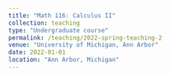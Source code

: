 ```yaml
---
title: "Math 116: Calculus II"
collection: teaching
type: "Undergraduate course"
permalink: /teaching/2022-spring-teaching-2
venue: "University of Michigan, Ann Arbor"
date: 2022-01-01
location: "Ann Arbor, Michigan"
---
```

